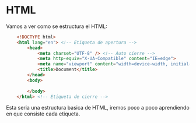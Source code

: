 # HTML

Vamos a ver como se estructura el HTML:
```html
    <!DOCTYPE html>
    <html lang="en"> <!-- Etiqueta de apertura -->
        <head>
            <meta charset="UTF-8" /> <!-- Auto cierre -->
            <meta http-equiv="X-UA-Compatible" content="IE=edge">
            <meta name="viewport" content="width=device-width, initial-scale=1.0">
            <title>Document</title>
        </head>
        <body>
            
        </body>
    </html> <!-- Etiqueta de cierre -->
```
Esta seria una estructura basica de HTML, iremos poco a poco aprendiendo en que consiste cada etiqueta.

